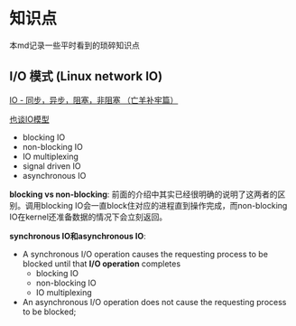 # 知识点

本md记录一些平时看到的琐碎知识点

## I/O 模式 (Linux network IO)

[IO - 同步，异步，阻塞，非阻塞 （亡羊补牢篇）](https://blog.csdn.net/historyasamirror/article/details/5778378)

[也谈IO模型](http://www.rowkey.me/blog/2016/01/18/io-model/)

- blocking IO
- non-blocking IO
- IO multiplexing
- signal driven IO
- asynchronous IO

**blocking vs non-blocking**: 前面的介绍中其实已经很明确的说明了这两者的区别。调用blocking IO会一直block住对应的进程直到操作完成，而non-blocking IO在kernel还准备数据的情况下会立刻返回。

**synchronous IO和asynchronous IO**: 

- A synchronous I/O operation causes the requesting process to be blocked until that **I/O operation** completes
  - blocking IO
  - non-blocking IO
  - IO multiplexing
- An asynchronous I/O operation does not cause the requesting process to be blocked;